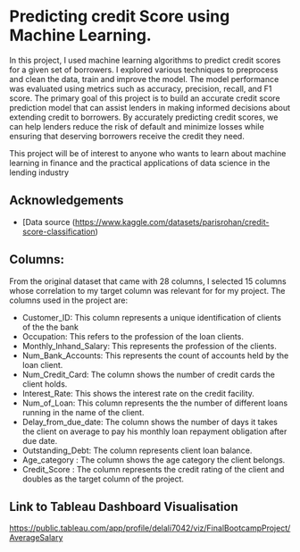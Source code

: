 
# Predicting credit Score using Machine Learning.

In this project, I used machine learning algorithms to predict credit scores for a given set of borrowers. I explored various techniques to preprocess and clean the data, train and improve the model. The model performance was evaluated using metrics such as accuracy, precision, recall, and F1 score.
The primary goal of this project is to build an accurate credit score prediction model that can assist lenders in making informed decisions about extending credit to borrowers. By accurately predicting credit scores, we can help lenders reduce the risk of default and minimize losses while ensuring that deserving borrowers receive the credit they need.

This project will be of interest to anyone who wants to learn about machine learning in finance and the practical applications of data science in the lending industry


## Acknowledgements

 - [Data source (https://www.kaggle.com/datasets/parisrohan/credit-score-classification)
 


## Columns:
 From the original dataset that came with 28 columns, I selected 15 columns whose correlation to my target column was relevant for for my project. The columns used in the project are:

- Customer_ID: This column represents a unique identification of clients of the the bank
- Occupation: This refers to the profession of the loan clients. 
- Monthly_Inhand_Salary: This represents the profession of the clients.
- Num_Bank_Accounts: This represents the count of accounts held by the loan client.
- Num_Credit_Card: The column shows the number of credit cards the client holds.
- Interest_Rate: This shows the interest rate on the credit facility.
- Num_of_Loan: This column represents the the number of different loans running in the name of the client.
- Delay_from_due_date: The column shows the number of days it takes the client on average to pay his monthly loan repayment obligation after due date.
- Outstanding_Debt: The column represents client loan balance.
- Age_category : The column shows the age category the client belongs.
- Credit_Score : The column represents the credit rating of the client and doubles as the target column of the project.
## Link to Tableau Dashboard Visualisation 
https://public.tableau.com/app/profile/delali7042/viz/FinalBootcampProject/AverageSalary